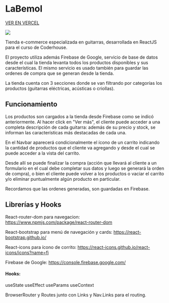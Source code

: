 
# LaBemol

[VER EN VERCEL](https://tienda-de-guitarras-la-bemol.vercel.app/)

![](https://github.com/jpmine/miTienda-Minetti/blob/4f071d3ca1b44e52d7b78164117cf3e4c4537989/Tienda-la-bemol-1.gif)

Tienda e-commerce especializada en guitarras, desarrollada en ReactJS para el curso de Coderhouse.

El proyecto utiliza además Firebase de Google, servicio de base de datos desde el cual la tienda levanta todos los productos disponibles y sus características.
El mismo servicio es usado también para guardar las ordenes de compra que se generan desde la tienda.

La tienda cuenta con 3 secciones donde se van filtrando por categorías los productos (guitarras eléctricas, acústicas o criollas).

## Funcionamiento

Los productos son cargados a la tienda desde Firebase como se indicó anteriormente.
Al hacer click en "Ver más", el cliente puede acceder a una completa descripción de cada guitarra: además de su precio y stock, se informan las características más destacadas de cada una.

En el Navbar aparecerá condicionalmente el ícono de un carrito indicando la cantidad de productos que el cliente va agregando y desde el cual se puede acceder a la vista del carrito. 

Desde allí se puede finalizar la compra (acción que llevará al cliente a un formulario en el cual debe completar sus datos y luego se generará la orden de compra), o bien el cliente puede volver a los productos o vaciar el carrito y/o eliminar puntualmente algún producto en particular.

Recordamos que las ordenes generadas, son guardadas en Firebase.

## Librerías y Hooks
React-router-dom para navegacion: https://www.npmjs.com/package/react-router-dom

React-bootstrap para menú de navegación y cards: https://react-bootstrap.github.io/

React-icons para ícono de corrito: https://react-icons.github.io/react-icons/icons?name=fi

Firebase de Google: https://console.firebase.google.com/

#### Hooks:
useState
useEffect
useParams
useContext

BrowserRouter y Routes junto con Links y Nav.Links para el routing.


